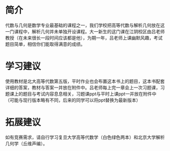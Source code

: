 # 简介
代数与几何是数学专业最基础的课程之一，我们学校把高等代数与解析几何放在这一门课程中，解析几何并未单独开设课程。大一新生的这门课在江阴校区由吕老师教授（在未来很长一段时间应该都是他），为期一年，吕老师上课幽默风趣，考试题目简单，相信你们能取得满意的成绩。
# 学习建议
使用教材是北大高等代数第五版，平时作业也会布置这本书上的题目，这本书配套详细的答案，教材与答案一并放在附件中。吕老师每上完一章会上一次习题课，习题课上的题目与考试内容息息相关，习题课ppt与平时上课ppt一并放在附件中（可能与现行版本略有不同，后来的同学可以将ppt替换为最新版本）
# 拓展建议
如有竞赛需求，请自行学习复旦大学高等代数学（白色绿色两本）和北京大学解析几何学（丘维声编）。